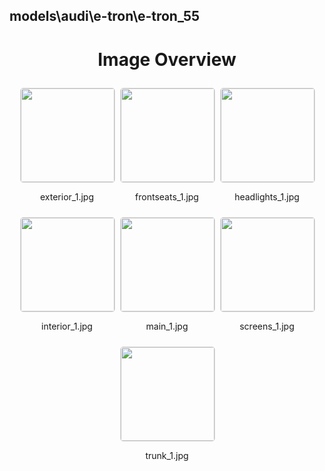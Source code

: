 ## models\audi\e-tron\e-tron_55


<style>
    .image-gallery {
        display: flex;
        flex-wrap: wrap;
        gap: 10px;
        justify-content: center;
        padding: 10px;
    }
    .image-gallery img {
        width: 150px;
        height: auto;
        border: 1px solid #ddd;
        border-radius: 5px;
    }
    .image-gallery div {
        flex: 1 1 calc(33.333% - 20px); /* Three images per row on large screens */
        max-width: 150px;
        text-align: center;
    }
    @media (max-width: 768px) {
        .image-gallery div {
            flex: 1 1 calc(50% - 20px); /* Two images per row on medium screens */
        }
    }
    @media (max-width: 480px) {
        .image-gallery div {
            flex: 1 1 100%; /* One image per row on small screens */
        }
    }
</style>
<h1 style ="text-align: center;"> Image Overview </h1> <div class="image-gallery">
<div>
<img src="https://media.evkx.net/multimedia/models/audi/e-tron/e-tron_55/exterior_1_st.jpg">
<p>exterior_1.jpg</p>
</div>
<div>
<img src="https://media.evkx.net/multimedia/models/audi/e-tron/e-tron_55/frontseats_1_st.jpg">
<p>frontseats_1.jpg</p>
</div>
<div>
<img src="https://media.evkx.net/multimedia/models/audi/e-tron/e-tron_55/headlights_1_st.jpg">
<p>headlights_1.jpg</p>
</div>
<div>
<img src="https://media.evkx.net/multimedia/models/audi/e-tron/e-tron_55/interior_1_st.jpg">
<p>interior_1.jpg</p>
</div>
<div>
<img src="https://media.evkx.net/multimedia/models/audi/e-tron/e-tron_55/main_1_st.jpg">
<p>main_1.jpg</p>
</div>
<div>
<img src="https://media.evkx.net/multimedia/models/audi/e-tron/e-tron_55/screens_1_st.jpg">
<p>screens_1.jpg</p>
</div>
<div>
<img src="https://media.evkx.net/multimedia/models/audi/e-tron/e-tron_55/trunk_1_st.jpg">
<p>trunk_1.jpg</p>
</div>
</div>
